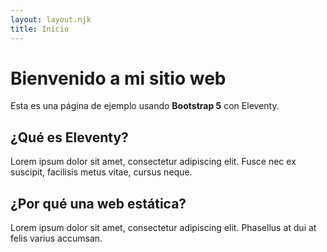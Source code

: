```yaml
---
layout: layout.njk
title: Inicio
---
```

# Bienvenido a mi sitio web

<p>Esta es una página de ejemplo usando <strong>Bootstrap 5</strong> con Eleventy.</p>

<section>
  <h2>¿Qué es Eleventy?</h2>
  <p>Lorem ipsum dolor sit amet, consectetur adipiscing elit. Fusce nec ex suscipit, facilisis metus vitae, cursus neque.</p>
</section>

<section>
  <h2>¿Por qué una web estática?</h2>
  <p>Lorem ipsum dolor sit amet, consectetur adipiscing elit. Phasellus at dui at felis varius accumsan.</p>
</section>
